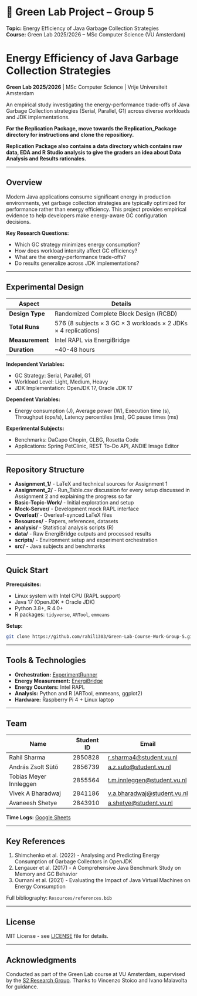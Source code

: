 # 🌱 Green Lab Project – Group 5

**Topic:** Energy Efficiency of Java Garbage Collection Strategies  
**Course:** Green Lab 2025/2026 – MSc Computer Science (VU Amsterdam)

# Energy Efficiency of Java Garbage Collection Strategies

**Green Lab 2025/2026** | MSc Computer Science | Vrije Universiteit Amsterdam

An empirical study investigating the energy-performance trade-offs of Java Garbage Collection strategies (Serial, Parallel, G1) across diverse workloads and JDK implementations.

**For the Replication Package, move towards the Replication_Package directory for instructions and clone the repositiory.** 

**Replication Package also contains a data directory which contains raw data, EDA and R Studio analysis to give the graders an idea about Data Analysis and Results rationales.**

---

## Overview

Modern Java applications consume significant energy in production environments, yet garbage collection strategies are typically optimized for performance rather than energy efficiency. This project provides empirical evidence to help developers make energy-aware GC configuration decisions.

**Key Research Questions:**
- Which GC strategy minimizes energy consumption?
- How does workload intensity affect GC efficiency?
- What are the energy-performance trade-offs?
- Do results generalize across JDK implementations?

---

## Experimental Design

| Aspect | Details |
|--------|---------|
| **Design Type** | Randomized Complete Block Design (RCBD) |
| **Total Runs** | 576 (8 subjects × 3 GC × 3 workloads × 2 JDKs × 4 replications) |
| **Measurement** | Intel RAPL via EnergiBridge |
| **Duration** | ~40-48 hours |

**Independent Variables:**
- GC Strategy: Serial, Parallel, G1
- Workload Level: Light, Medium, Heavy
- JDK Implementation: OpenJDK 17, Oracle JDK 17

**Dependent Variables:**
- Energy consumption (J), Average power (W), Execution time (s), Throughput (ops/s), Latency percentiles (ms), GC pause times (ms)

**Experimental Subjects:**
- Benchmarks: DaCapo Chopin, CLBG, Rosetta Code
- Applications: Spring PetClinic, REST To-Do API, ANDIE Image Editor

---

## Repository Structure

- **Assignment_1/** - LaTeX and technical sources for Assignment 1
- **Assignment_2/** - Run_Table.csv discussion for every setup discussed in Assignment 2 and explaining the progress so far
- **Basic-Topic-Work/** - Initial exploration and setup
- **Mock-Server/** - Development mock RAPL interface
- **Overleaf/** - Overleaf-synced LaTeX files
- **Resources/** - Papers, references, datasets
- **analysis/** - Statistical analysis scripts (R)
- **data/** - Raw EnergiBridge outputs and processed results
- **scripts/** - Environment setup and experiment orchestration
- **src/** - Java subjects and benchmarks

---

## Quick Start

**Prerequisites:**
- Linux system with Intel CPU (RAPL support)
- Java 17 (OpenJDK + Oracle JDK)
- Python 3.8+, R 4.0+
- R packages: `tidyverse`, `ARTool`, `emmeans`

**Setup:**
```bash
git clone https://github.com/rahil1303/Green-Lab-Course-Work-Group-5.git
```


---

## Tools & Technologies

- **Orchestration:** [ExperimentRunner](https://github.com/S2-group/experiment-runner)
- **Energy Measurement:** [EnergiBridge](https://github.com/S2-group/energibridge)
- **Energy Counters:** Intel RAPL
- **Analysis:** Python and R (ARTool, emmeans, ggplot2)
- **Hardware:** Raspberry Pi 4 + Linux laptop

---

## Team

| Name | Student ID | Email |
|------|------------|-------|
| Rahil Sharma | 2850828 | r.sharma4@student.vu.nl |
| András Zsolt Sütő | 2856739 | a.z.suto@student.vu.nl |
| Tobias Meyer Innleggen | 2855564 | t.m.innleggen@student.vu.nl |
| Vivek A Bharadwaj | 2841186 | v.a.bharadwaj@student.vu.nl |
| Avaneesh Shetye | 2843910 | a.shetye@student.vu.nl |

**Time Logs:** [Google Sheets](https://docs.google.com/spreadsheets/d/1333u48gWQoafeC8ukJoe-fx9sy5RInaw/edit?usp=sharing&ouid=105392327583206963909&rtpof=true&sd=true)

---

## Key References

1. Shimchenko et al. (2022) - Analysing and Predicting Energy Consumption of Garbage Collectors in OpenJDK
2. Lengauer et al. (2017) - A Comprehensive Java Benchmark Study on Memory and GC Behavior
3. Ournani et al. (2021) - Evaluating the Impact of Java Virtual Machines on Energy Consumption

Full bibliography: `Resources/references.bib`

---

## License

MIT License - see [LICENSE](LICENSE) file for details.

---

## Acknowledgments

Conducted as part of the Green Lab course at VU Amsterdam, supervised by the [S2 Research Group](https://s2group.cs.vu.nl/). Thanks to Vincenzo Stoico and Ivano Malavolta for guidance.
